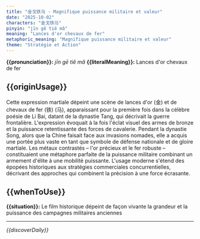 ```yaml
---
title: "金戈铁马 - Magnifique puissance militaire et valeur"
date: "2025-10-02"
characters: "金戈铁马"
pinyin: "jīn gē tiě mǎ"
meaning: "Lances d'or chevaux de fer"
metaphoric_meaning: "Magnifique puissance militaire et valeur"
theme: "Stratégie et Action"
---
```


**{{pronunciation}}:** *jīn gē tiě mǎ*
**{{literalMeaning}}:** Lances d'or chevaux de fer

## {{originUsage}}

Cette expression martiale dépeint une scène de lances d'or (金) et de chevaux de fer (铁) (马), apparaissant pour la première fois dans la célèbre poésie de Li Bai, datant de la dynastie Tang, qui décrivait la guerre frontalière. L'expression évoquait à la fois l'éclat visuel des armes de bronze et la puissance retentissante des forces de cavalerie. Pendant la dynastie Song, alors que la Chine faisait face aux invasions nomades, elle a acquis une portée plus vaste en tant que symbole de défense nationale et de gloire martiale. Les métaux contrastés – l'or précieux et le fer robuste – constituaient une métaphore parfaite de la puissance militaire combinant un armement d'élite à une mobilité puissante. L'usage moderne s'étend des épopées historiques aux stratégies commerciales concurrentielles, décrivant des approches qui combinent la précision à une force écrasante.

## {{whenToUse}}

**{{situation}}:** Le film historique dépeint de façon vivante la grandeur et la puissance des campagnes militaires anciennes

---

*{{discoverDaily}}*
